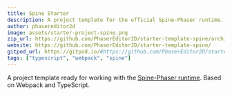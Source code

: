 ```yaml
---
title: Spine Starter
description: A project template for the official Spine-Phaser runtime.
author: phasereditor2d
image: assets/starter-project-spine.png
zip_url: https://github.com/PhaserEditor2D/starter-template-spine/archive/refs/tags/v1.0.0.zip
website: https://github.com/PhaserEditor2D/starter-template-spine/
gitpod_url: https://gitpod.io/#https://github.com/PhaserEditor2D/starter-template-spine/
tags: ["typescript", "webpack", "spine"]
---
```


A project template ready for working with the [Spine-Phaser runtime](https://esotericsoftware.com/spine-phaser). Based on Webpack and TypeScript.